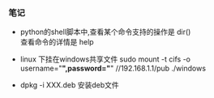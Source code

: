 ### 笔记
+ python的shell脚本中,查看某个命令支持的操作是 dir()  
 查看命令的详情是 help
 
+ linux 下挂在windows共享文件 sudo mount -t cifs -o username="********",password="********" //192.168.1.1/pub ./windows

+ dpkg -i XXX.deb 安装deb文件

